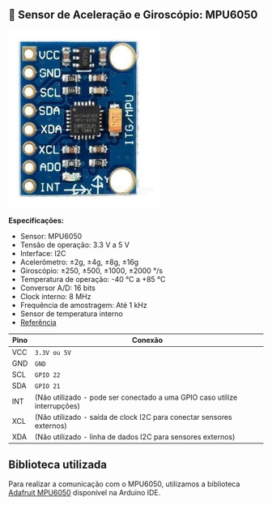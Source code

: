 ## 🧭 Sensor de Aceleração e Giroscópio: MPU6050

<img src="README.assets/MPU6050.jpeg" width="300" height="350">

**Especificações:**
- Sensor: MPU6050
- Tensão de operação: 3.3 V a 5 V
- Interface: I2C
- Acelerômetro: ±2g, ±4g, ±8g, ±16g
- Giroscópio: ±250, ±500, ±1000, ±2000 °/s
- Temperatura de operação: -40 °C a +85 °C
- Conversor A/D: 16 bits
- Clock interno: 8 MHz
- Frequência de amostragem: Até 1 kHz
- Sensor de temperatura interno
- [Referência](https://www.alldatasheet.com/datasheet-pdf/view/1132807/TDK/MPU-6050.html)

| **Pino** | **Conexão**                                                                 |
|-------------|---------------------------------------------------------------------------------|
| VCC         | `3.3V ou 5V`                                                                    |
| GND         | `GND`                                                                           |
| SCL         | `GPIO 22`                                                                       |
| SDA         | `GPIO 21`                                                                       |
| INT         | (Não utilizado - pode ser conectado a uma GPIO caso utilize interrupções)       |
| XCL         | (Não utilizado - saída de clock I2C para conectar sensores externos)            |
| XDA         | (Não utilizado - linha de dados I2C para sensores externos)                     |


## Biblioteca utilizada
Para realizar a comunicação com o MPU6050, utilizamos a biblioteca [Adafruit MPU6050](https://github.com/adafruit/Adafruit_MPU6050) disponível na Arduino IDE.
